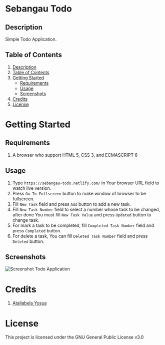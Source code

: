# Sebangau Todo

## Description

Simple Todo Application.

## Table of Contents

1. [Description](#description)
2. [Table of Contents](#table-of-contents)
3. [Getting Started](#getting-started)
   - [Requirements](#requirements)
   - [Usage](#usage)
   - [Screenshots](#screenshots)
4. [Credits](#credits)
3. [License](#license)

# Getting Started

## Requirements

1. A browser who support HTML 5, CSS 3, and ECMASCRIPT 6

## Usage

1. Type ```https://sebangau-todo.netlify.com/``` in Your browser URL field to watch live version.
2. Press ```Go To Fullscreen``` button to make window of browser to be fullscreen.
3. Fill ```New Task``` field and press ```Add``` button to add a new task.
4. Fill ```New Task Number``` field to select a number whose task to be changed, after done You must fill 
   ```New Task Value``` and press ```Updated``` button to change task.
5. For mark a task to be completed, fill ```Completed Task Number``` field and press ```Completed``` button.
6. For delete a task, You can fill ```Deleted Task Number``` field and press ```Deleted``` button.

## Screenshots

![Screenshot Todo Application](https://justanaivedreamer.files.wordpress.com/2019/11/screenshot_2019-11-11-todo.png)

# Credits

1. [Atallabela Yosua](https://github.com/A-Naive-Dreamer)

# License

This project is licensed under the GNU General Public License v3.0
